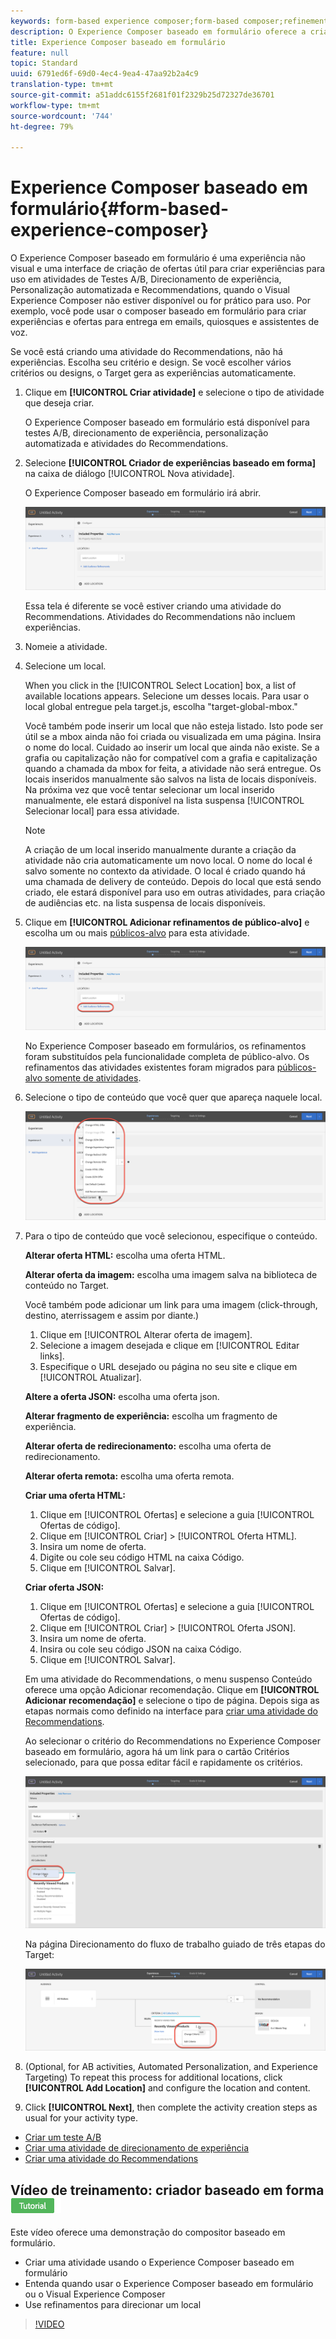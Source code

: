 ```yaml
---
keywords: form-based experience composer;form-based composer;refinements
description: O Experience Composer baseado em formulário oferece a criação de experiências não visuais.
title: Experience Composer baseado em formulário
feature: null
topic: Standard
uuid: 6791ed6f-69d0-4ec4-9ea4-47aa92b2a4c9
translation-type: tm+mt
source-git-commit: a51addc6155f2681f01f2329b25d72327de36701
workflow-type: tm+mt
source-wordcount: '744'
ht-degree: 79%

---
```



# Experience Composer baseado em formulário{#form-based-experience-composer}

O Experience Composer baseado em formulário é uma experiência não visual e uma interface de criação de ofertas útil para criar experiências para uso em atividades de Testes A/B, Direcionamento de experiência, Personalização automatizada e Recommendations, quando o Visual Experience Composer não estiver disponível ou for prático para uso. Por exemplo, você pode usar o composer baseado em formulário para criar experiências e ofertas para entrega em emails, quiosques e assistentes de voz.

Se você está criando uma atividade do Recommendations, não há experiências. Escolha seu critério e design. Se você escolher vários critérios ou designs, o Target gera as experiências automaticamente.

1. Clique em **[!UICONTROL Criar atividade]** e selecione o tipo de atividade que deseja criar.

   O Experience Composer baseado em formulário está disponível para testes A/B, direcionamento de experiência, personalização automatizada e atividades do Recommendations.
1. Selecione **[!UICONTROL Criador de experiências baseado em forma]** na caixa de diálogo [!UICONTROL Nova atividade].

   O Experience Composer baseado em formulário irá abrir.

   ![](assets/location_refinements.png)

   Essa tela é diferente se você estiver criando uma atividade do Recommendations. Atividades do Recommendations não incluem experiências.
1. Nomeie a atividade.
1. Selecione um local.

   When you click in the [!UICONTROL Select Location] box, a list of available locations appears. Selecione um desses locais. Para usar o local global entregue pela target.js, escolha &quot;target-global-mbox.&quot;

   Você também pode inserir um local que não esteja listado. Isto pode ser útil se a mbox ainda não foi criada ou visualizada em uma página. Insira o nome do local. Cuidado ao inserir um local que ainda não existe. Se a grafia ou capitalização não for compatível com a grafia e capitalização quando a chamada da mbox for feita, a atividade não será entregue. Os locais inseridos manualmente são salvos na lista de locais disponíveis. Na próxima vez que você tentar selecionar um local inserido manualmente, ele estará disponível na lista suspensa [!UICONTROL Selecionar local] para essa atividade.

   >[!NOTE]
   >
   >A criação de um local inserido manualmente durante a criação da atividade não cria automaticamente um novo local. O nome do local é salvo somente no contexto da atividade. O local é criado quando há uma chamada de delivery de conteúdo. Depois do local que está sendo criado, ele estará disponível para uso em outras atividades, para criação de audiências etc. na lista suspensa de locais disponíveis.

1. Clique em **[!UICONTROL Adicionar refinamentos de público-alvo]** e escolha um ou mais [públicos-alvo](../c-target/target.md#concept_A782F8481A5041EBA75103CB26376522) para esta atividade.

   ![](assets/location_refinements_2.png)

   No Experience Composer baseado em formulários, os refinamentos foram substituídos pela funcionalidade completa de público-alvo. Os refinamentos das atividades existentes foram migrados para  [públicos-alvo somente de atividades](../c-target/creating-activity-only-audience.md#concept_A6BADCF530ED4AE1852E677FEBE68483).
1. Selecione o tipo de conteúdo que você quer que apareça naquele local.

   ![](assets/form_content.png)

1. Para o tipo de conteúdo que você selecionou, especifique o conteúdo.

   **Alterar oferta HTML:** escolha uma oferta HTML.

   **Alterar oferta da imagem:** escolha uma imagem salva na biblioteca de conteúdo no Target.

   Você também pode adicionar um link para uma imagem (click-through, destino, aterrissagem e assim por diante.)

   1. Clique em [!UICONTROL Alterar oferta de imagem].
   1. Selecione a imagem desejada e clique em [!UICONTROL Editar links].
   1. Especifique o URL desejado ou página no seu site e clique em [!UICONTROL Atualizar].

   **Altere a oferta JSON:** escolha uma oferta json.

   **Alterar fragmento de experiência:** escolha um fragmento de experiência.

   **Alterar oferta de redirecionamento:** escolha uma oferta de redirecionamento.

   **Alterar oferta remota:** escolha uma oferta remota.

   **Criar uma oferta HTML:**

   1. Clique em [!UICONTROL Ofertas] e selecione a guia [!UICONTROL Ofertas de código].
   1. Clique em [!UICONTROL Criar] > [!UICONTROL Oferta HTML].
   1. Insira um nome de oferta.
   1. Digite ou cole seu código HTML na caixa Código.
   1. Clique em [!UICONTROL Salvar].

   **Criar oferta JSON:**

   1. Clique em [!UICONTROL Ofertas] e selecione a guia [!UICONTROL Ofertas de código].
   1. Clique em [!UICONTROL Criar] > [!UICONTROL Oferta JSON].
   1. Insira um nome de oferta.
   1. Insira ou cole seu código JSON na caixa Código.
   1. Clique em [!UICONTROL Salvar].

   Em uma atividade do Recommendations, o menu suspenso Conteúdo oferece uma opção Adicionar recomendação. Clique em **[!UICONTROL Adicionar recomendação]** e selecione o tipo de página. Depois siga as etapas normais como definido na interface para [criar uma atividade do Recommendations](/help/c-recommendations/t-create-recs-activity/create-recs-activity.md).

   Ao selecionar o critério do Recommendations no Experience Composer baseado em formulário, agora há um link para o cartão Critérios selecionado, para que possa editar fácil e rapidamente os critérios.

   ![](assets/change_criteria.png)

   Na página Direcionamento do fluxo de trabalho guiado de três etapas do Target:

   ![](assets/change_criteria_2.png)

1. (Optional, for AB activities, Automated Personalization, and Experience Targeting) To repeat this process for additional locations, click **[!UICONTROL Add Location]** and configure the location and content.
1. Click **[!UICONTROL Next]**, then complete the activity creation steps as usual for your activity type.

* [Criar um teste A/B](../c-activities/t-test-ab/t-test-create-ab/test-create-ab.md#task_68C8079BF9FF4625A3BD6680D554BB72)
* [Criar uma atividade de direcionamento de experiência](../c-activities/t-experience-target/t-xt-create/xt-create.md#task_D6B3429AC31549E1A70EDF04B3DDC765)
* [Criar uma atividade do Recommendations](../c-recommendations/t-create-recs-activity/create-recs-activity.md#task_6874328773C64C44A73F0A130AD3F96F)

## Vídeo de treinamento: criador baseado em forma ![Crachá do tutorial](/help/assets/tutorial.png)

Este vídeo oferece uma demonstração do compositor baseado em formulário.

* Criar uma atividade usando o Experience Composer baseado em formulário
* Entenda quando usar o Experience Composer baseado em formulário ou o Visual Experience Composer
* Use refinamentos para direcionar um local

>[!VIDEO](https://video.tv.adobe.com/v/17390)